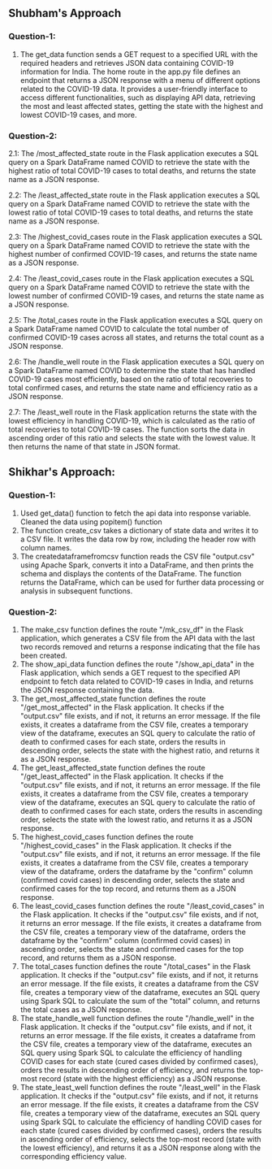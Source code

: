 ## Shubham's Approach


### Question-1:
1. The get_data function sends a GET request to a specified URL with the required headers and retrieves JSON data containing COVID-19 information for India. The home route in the app.py file defines an endpoint that returns a JSON response with a menu of different options related to the COVID-19 data. It provides a user-friendly interface to access different functionalities, such as displaying API data, retrieving the most and least affected states, getting the state with the highest and lowest COVID-19 cases, and more.

### Question-2:
2.1: The /most_affected_state route in the Flask application executes a SQL query on a Spark DataFrame named COVID to retrieve the state with the highest ratio of total COVID-19 cases to total deaths, and returns the state name as a JSON response.

2.2: The /least_affected_state route in the Flask application executes a SQL query on a Spark DataFrame named COVID to retrieve the state with the lowest ratio of total COVID-19 cases to total deaths, and returns the state name as a JSON response.

2.3: The /highest_covid_cases route in the Flask application executes a SQL query on a Spark DataFrame named COVID to retrieve the state with the highest number of confirmed COVID-19 cases, and returns the state name as a JSON response.

2.4: The /least_covid_cases route in the Flask application executes a SQL query on a Spark DataFrame named COVID to retrieve the state with the lowest number of confirmed COVID-19 cases, and returns the state name as a JSON response.

2.5: The /total_cases route in the Flask application executes a SQL query on a Spark DataFrame named COVID to calculate the total number of confirmed COVID-19 cases across all states, and returns the total count as a JSON response.

2.6: The /handle_well route in the Flask application executes a SQL query on a Spark DataFrame named COVID to determine the state that has handled COVID-19 cases most efficiently, based on the ratio of total recoveries to total confirmed cases, and returns the state name and efficiency ratio as a JSON response.

2.7: The /least_well route in the Flask application returns the state with the lowest efficiency in handling COVID-19, which is calculated as the ratio of total recoveries to total COVID-19 cases. The function sorts the data in ascending order of this ratio and selects the state with the lowest value. It then returns the name of that state in JSON format.


## Shikhar's Approach:

### Question-1:
1. Used get_data() function to fetch the api data into response variable. Cleaned the data using popitem() function
2. The function create_csv takes a dictionary of state data and writes it to a CSV file. It writes the data row by row, including the header row with column names.
3. The createdataframefromcsv function reads the CSV file "output.csv" using Apache Spark, converts it into a DataFrame, and then prints the schema and displays the contents of the DataFrame. The function returns the DataFrame, which can be used for further data processing or analysis in subsequent functions.

### Question-2:
1. The make_csv function defines the route "/mk_csv_df" in the Flask application, which generates a CSV file from the API data with the last two records removed and returns a response indicating that the file has been created.
2. The show_api_data function defines the route "/show_api_data" in the Flask application, which sends a GET request to the specified API endpoint to fetch data related to COVID-19 cases in India, and returns the JSON response containing the data.
3. The get_most_affected_state function defines the route "/get_most_affected" in the Flask application. It checks if the "output.csv" file exists, and if not, it returns an error message. If the file exists, it creates a dataframe from the CSV file, creates a temporary view of the dataframe, executes an SQL query to calculate the ratio of death to confirmed cases for each state, orders the results in descending order, selects the state with the highest ratio, and returns it as a JSON response.
4. The get_least_affected_state function defines the route "/get_least_affected" in the Flask application. It checks if the "output.csv" file exists, and if not, it returns an error message. If the file exists, it creates a dataframe from the CSV file, creates a temporary view of the dataframe, executes an SQL query to calculate the ratio of death to confirmed cases for each state, orders the results in ascending order, selects the state with the lowest ratio, and returns it as a JSON response.
5. The highest_covid_cases function defines the route "/highest_covid_cases" in the Flask application. It checks if the "output.csv" file exists, and if not, it returns an error message. If the file exists, it creates a dataframe from the CSV file, creates a temporary view of the dataframe, orders the dataframe by the "confirm" column (confirmed covid cases) in descending order, selects the state and confirmed cases for the top record, and returns them as a JSON response.
6. The least_covid_cases function defines the route "/least_covid_cases" in the Flask application. It checks if the "output.csv" file exists, and if not, it returns an error message. If the file exists, it creates a dataframe from the CSV file, creates a temporary view of the dataframe, orders the dataframe by the "confirm" column (confirmed covid cases) in ascending order, selects the state and confirmed cases for the top record, and returns them as a JSON response.
7. The total_cases function defines the route "/total_cases" in the Flask application. It checks if the "output.csv" file exists, and if not, it returns an error message. If the file exists, it creates a dataframe from the CSV file, creates a temporary view of the dataframe, executes an SQL query using Spark SQL to calculate the sum of the "total" column, and returns the total cases as a JSON response.
8. The state_handle_well function defines the route "/handle_well" in the Flask application. It checks if the "output.csv" file exists, and if not, it returns an error message. If the file exists, it creates a dataframe from the CSV file, creates a temporary view of the dataframe, executes an SQL query using Spark SQL to calculate the efficiency of handling COVID cases for each state (cured cases divided by confirmed cases), orders the results in descending order of efficiency, and returns the top-most record (state with the highest efficiency) as a JSON response.
9. The state_least_well function defines the route "/least_well" in the Flask application. It checks if the "output.csv" file exists, and if not, it returns an error message. If the file exists, it creates a dataframe from the CSV file, creates a temporary view of the dataframe, executes an SQL query using Spark SQL to calculate the efficiency of handling COVID cases for each state (cured cases divided by confirmed cases), orders the results in ascending order of efficiency, selects the top-most record (state with the lowest efficiency), and returns it as a JSON response along with the corresponding efficiency value.
